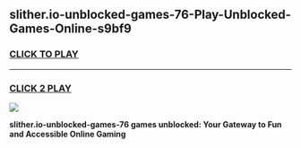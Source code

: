 
## slither.io-unblocked-games-76-Play-Unblocked-Games-Online-s9bf9
<h3>
<a href="https://premium76.site?title=slither.io-unblocked-games-76&ref=24A">CLICK TO PLAY</a></h3>
<hr>

<h3>
<a href="https://premium76.site?title=slither.io-unblocked-games-76&ref=24A">CLICK 2 PLAY</a>
  
</h3>

<a href="https://premium76.site?title=slither.io-unblocked-games-76&ref=24A"><img src="https://clearcache.store/games.png"></a>


**slither.io-unblocked-games-76 games unblocked: Your Gateway to Fun and Accessible Online Gaming**
